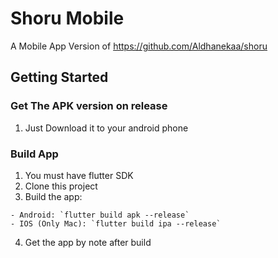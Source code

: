 # Shoru Mobile

A Mobile App Version of https://github.com/Aldhanekaa/shoru

## Getting Started

### Get The APK version on release
  1. Just Download it to your android phone

### Build App
  1. You must have flutter SDK
  2. Clone this project
  3. Build the app:

    - Android: `flutter build apk --release`
    - IOS (Only Mac): `flutter build ipa --release`

  4. Get the app by note after build
